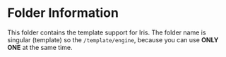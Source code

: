 # Folder Information

This folder contains the template support for Iris. The folder name is singular (template) so the `/template/engine`, because you can use **ONLY ONE** at the same time.
